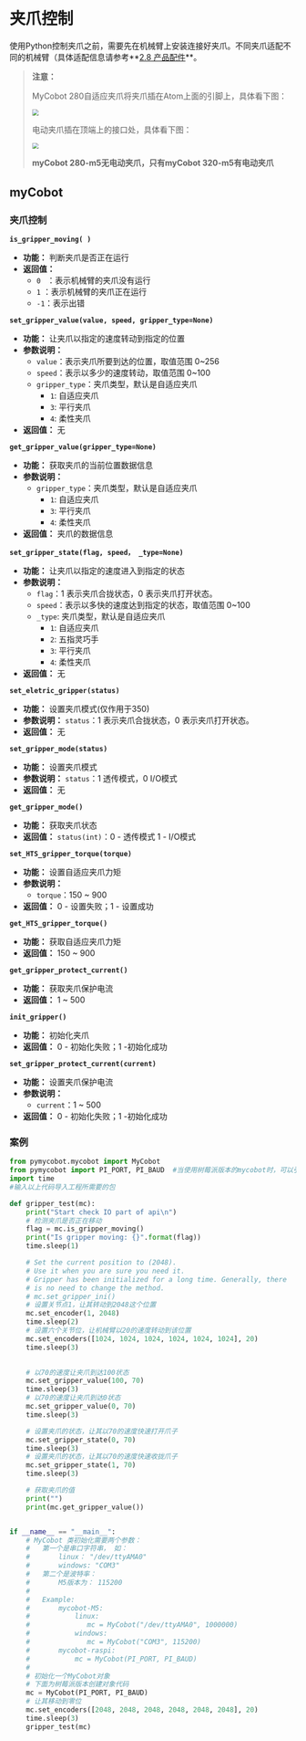 # 夹爪控制

使用Python控制夹爪之前，需要先在机械臂上安装连接好夹爪。不同夹爪适配不同的机械臂（具体适配信息请参考**[2.8 产品配件](https://www.elephantrobotics.com/accessories-collection-page-cn/)**。

> **注意：**
>
> MyCobot 280自适应夹爪将夹爪插在Atom上面的引脚上，具体看下图：
>
> <img src="../../../resources\3-FunctionsAndApplications\6.developmentGuide\python\Jaw/夹爪1.jpg" style="zoom: 67%;" />
>
> 电动夹爪插在顶端上的接口处，具体看下图：
>
> <img src="../../../resources\3-FunctionsAndApplications\6.developmentGuide\python\Jaw/夹爪2.jpg" style="zoom: 67%;" />
>
> **myCobot 280-m5无电动夹爪，只有myCobot 320-m5有电动夹爪**

## myCobot

### 夹爪控制

**`is_gripper_moving( )`**

- **功能：** 判断夹爪是否正在运行
- **返回值：**
  - `0 ` ：表示机械臂的夹爪没有运行
  - `1` ：表示机械臂的夹爪正在运行
  - `-1`：表示出错

**`set_gripper_value(value, speed, gripper_type=None)`**

- **功能：** 让夹爪以指定的速度转动到指定的位置
- **参数说明：**
  - `value`：表示夹爪所要到达的位置，取值范围 0~256
  - `speed`：表示以多少的速度转动，取值范围 0~100
  - `gripper_type`：夹爪类型，默认是自适应夹爪
    - `1`: 自适应夹爪
    - `3`: 平行夹爪
    - `4`: 柔性夹爪
- **返回值：** 无

**`get_gripper_value(gripper_type=None)`**

- **功能：** 获取夹爪的当前位置数据信息
- **参数说明：**
  - `gripper_type`：夹爪类型，默认是自适应夹爪
    - `1`: 自适应夹爪
    - `3`: 平行夹爪
    - `4`: 柔性夹爪
- **返回值：** 夹爪的数据信息

**`set_gripper_state(flag, speed， _type=None)`**

- **功能：** 让夹爪以指定的速度进入到指定的状态
- **参数说明：**
  - `flag`：1 表示夹爪合拢状态，0 表示夹爪打开状态。
  - `speed`：表示以多快的速度达到指定的状态，取值范围 0~100
  - `_type`: 夹爪类型，默认是自适应夹爪
    - `1`: 自适应夹爪
    - `2`: 五指灵巧手
    - `3`: 平行夹爪
    - `4`: 柔性夹爪
- **返回值：** 无


**`set_eletric_gripper(status)`**

- **功能：** 设置夹爪模式(仅作用于350)
- **参数说明：**  `status`：1 表示夹爪合拢状态，0 表示夹爪打开状态。
- **返回值：** 无

**`set_gripper_mode(status)`**

- **功能：** 设置夹爪模式
- **参数说明：**  `status`：1 透传模式，0 I/O模式
- **返回值：** 无


**`get_gripper_mode()`**

- **功能：** 获取夹爪状态
- **返回值：** `status(int)`：0 - 透传模式  1 - I/O模式

**`set_HTS_gripper_torque(torque)`**

- **功能：** 设置自适应夹爪力矩
- **参数说明：**
  - `torque`：150 ~ 900
- **返回值：** 0 - 设置失败；1 - 设置成功

**`get_HTS_gripper_torque()`**

- **功能：** 获取自适应夹爪力矩
- **返回值：** 150 ~ 900

**`get_gripper_protect_current()`**

- **功能：** 获取夹爪保护电流
- **返回值：** 1 ~ 500

**`init_gripper()`**

- **功能：** 初始化夹爪
- **返回值：** 0 - 初始化失败；1 -初始化成功

**`set_gripper_protect_current(current)`**

- **功能：** 设置夹爪保护电流
- **参数说明：**
  - `current`：1 ~ 500
- **返回值：** 0 - 初始化失败；1 -初始化成功

### 案例

```python
from pymycobot.mycobot import MyCobot		
from pymycobot import PI_PORT, PI_BAUD  #当使用树莓派版本的mycobot时，可以引用这两个变量进行MyCobot初始化
import time
#输入以上代码导入工程所需要的包

def gripper_test(mc):
    print("Start check IO part of api\n")
    # 检测夹爪是否正在移动
    flag = mc.is_gripper_moving()
    print("Is gripper moving: {}".format(flag))
    time.sleep(1)

    # Set the current position to (2048).
    # Use it when you are sure you need it.
    # Gripper has been initialized for a long time. Generally, there
    # is no need to change the method.
    # mc.set_gripper_ini()
    # 设置关节点1，让其转动到2048这个位置
    mc.set_encoder(1, 2048)
    time.sleep(2)
    # 设置六个关节位，让机械臂以20的速度转动到该位置
    mc.set_encoders([1024, 1024, 1024, 1024, 1024, 1024], 20)
    time.sleep(3)
 

    # 以70的速度让夹爪到达100状态
    mc.set_gripper_value(100, 70)
    time.sleep(3)
    # 以70的速度让夹爪到达0状态
    mc.set_gripper_value(0, 70)
    time.sleep(3)

    # 设置夹爪的状态，让其以70的速度快速打开爪子
    mc.set_gripper_state(0, 70)
    time.sleep(3)
    # 设置夹爪的状态，让其以70的速度快速收拢爪子
    mc.set_gripper_state(1, 70)
    time.sleep(3)

    # 获取夹爪的值
    print("")
    print(mc.get_gripper_value())


if __name__ == "__main__":
    # MyCobot 类初始化需要两个参数：
    #   第一个是串口字符串， 如：
    #       linux： "/dev/ttyAMA0"
    #       windows: "COM3"
    #   第二个是波特率：
    #       M5版本为： 115200
    #
    #   Example:
    #       mycobot-M5:
    #           linux:
    #              mc = MyCobot("/dev/ttyAMA0", 1000000)
    #           windows:
    #              mc = MyCobot("COM3", 115200)
    #       mycobot-raspi:
    #           mc = MyCobot(PI_PORT, PI_BAUD)
    #
    # 初始化一个MyCobot对象
    # 下面为树莓派版本创建对象代码
    mc = MyCobot(PI_PORT, PI_BAUD)
    # 让其移动到零位
    mc.set_encoders([2048, 2048, 2048, 2048, 2048, 2048], 20)
    time.sleep(3)
    gripper_test(mc)
```

